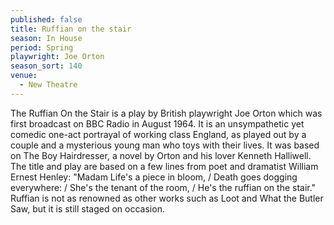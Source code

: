 ```yaml
---
published: false
title: Ruffian on the stair
season: In House
period: Spring
playwright: Joe Orton
season_sort: 140
venue:
  - New Theatre
---
```


The Ruffian On the Stair is a play by British playwright Joe Orton which was first broadcast on BBC Radio in August 1964. It is an unsympathetic yet comedic one-act portrayal of working class England, as played out by a couple and a mysterious young man who toys with their lives. It was based on The Boy Hairdresser, a novel by Orton and his lover Kenneth Halliwell. The title and play are based on a few lines from poet and dramatist William Ernest Henley: "Madam Life's a piece in bloom, / Death goes dogging everywhere: / She's the tenant of the room, / He's the ruffian on the stair." Ruffian is not as renowned as other works such as Loot and What the Butler Saw, but it is still staged on occasion.